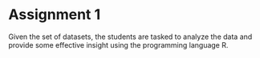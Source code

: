# Assignment 1

Given the set of datasets, the students are tasked to analyze the data and provide some effective insight using the programming language R.